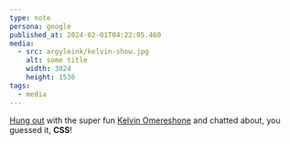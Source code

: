 ```yaml
---
type: note
persona: google
published_at: 2024-02-01T04:22:05.460
media:
  - src: argyleink/kelvin-show.jpg
    alt: some title
    width: 3024
    height: 1536
tags: 
  - media
---
```


[Hung out](https://www.youtube.com/watch?v=nCVm-8YaD_g) with the super fun [Kelvin Omereshone](https://www.youtube.com/@dominuskelvin) and chatted about, you guessed it, **CSS**!